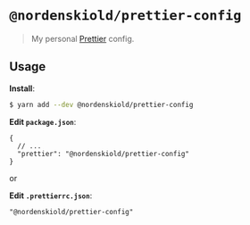 # `@nordenskiold/prettier-config`

> My personal [Prettier](https://prettier.io) config.

## Usage

**Install**:

```bash
$ yarn add --dev @nordenskiold/prettier-config
```

**Edit `package.json`**:

```jsonc
{
  // ...
  "prettier": "@nordenskiold/prettier-config"
}
```

or

**Edit `.prettierrc.json`**:

```jsonc
"@nordenskiold/prettier-config"
```
